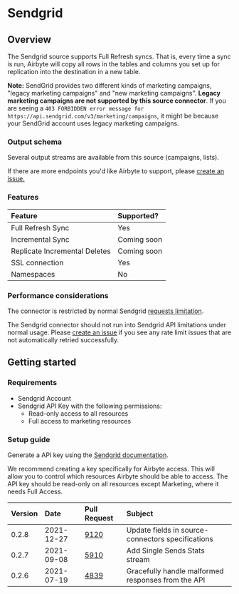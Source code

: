 # Sendgrid

## Overview

The Sendgrid source supports Full Refresh syncs. That is, every time a sync is run, Airbyte will copy all rows in the tables and columns you set up for replication into the destination in a new table.

**Note:** SendGrid provides two different kinds of marketing campaigns, "legacy marketing campaigns" and "new marketing campaigns". **Legacy marketing campaigns are not supported by this source connector**. If you are seeing a `403 FORBIDDEN error message for https://api.sendgrid.com/v3/marketing/campaigns`, it might be because your SendGrid account uses legacy marketing campaigns.

### Output schema

Several output streams are available from this source \(campaigns, lists\).

If there are more endpoints you'd like Airbyte to support, please [create an issue.](https://github.com/airbytehq/airbyte/issues/new/choose)

### Features

| Feature | Supported? |
| :--- | :--- |
| Full Refresh Sync | Yes |
| Incremental Sync | Coming soon |
| Replicate Incremental Deletes | Coming soon |
| SSL connection | Yes |
| Namespaces | No |

### Performance considerations

The connector is restricted by normal Sendgrid [requests limitation](https://sendgrid.com/docs/API_Reference/Web_API_v3/How_To_Use_The_Web_API_v3/rate_limits.html).

The Sendgrid connector should not run into Sendgrid API limitations under normal usage. Please [create an issue](https://github.com/airbytehq/airbyte/issues) if you see any rate limit issues that are not automatically retried successfully.

## Getting started

### Requirements

* Sendgrid Account
* Sendgrid API Key with the following permissions:
  * Read-only access to all resources
  * Full access to marketing resources

### Setup guide

Generate a API key using the [Sendgrid documentation](https://sendgrid.com/docs/ui/account-and-settings/api-keys/#creating-an-api-key).

We recommend creating a key specifically for Airbyte access. This will allow you to control which resources Airbyte should be able to access. The API key should be read-only on all resources except Marketing, where it needs Full Access.

| Version | Date | Pull Request | Subject |
| :--- | :--- | :--- | :--- |
| 0.2.8 | 2021-12-27 | [9120](https://github.com/airbytehq/airbyte/pull/9120) | Update fields in source-connectors specifications|
| 0.2.7 | 2021-09-08 | [5910](https://github.com/airbytehq/airbyte/pull/5910) | Add Single Sends Stats stream |
| 0.2.6 | 2021-07-19 | [4839](https://github.com/airbytehq/airbyte/pull/4839) | Gracefully handle malformed responses from the API |

